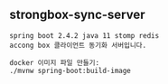 ## strongbox-sync-server

```
spring boot 2.4.2 java 11 stomp redis
accong box 클라이언트 동기화 서버입니다.

docker 이미지 파일 만들기:
./mvnw spring-boot:build-image
```
